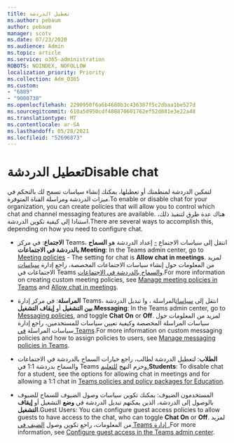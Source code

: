 ```yaml
---
title: تعطيل الدردشة
ms.author: pebaum
author: pebaum
manager: scotv
ms.date: 07/23/2020
ms.audience: Admin
ms.topic: article
ms.service: o365-administration
ROBOTS: NOINDEX, NOFOLLOW
localization_priority: Priority
ms.collection: Adm_O365
ms.custom:
- "6889"
- "9000738"
ms.openlocfilehash: 2290950f6a6b4680b3c436307f5c2dbaa1be527d
ms.sourcegitcommit: 610a5d950cdf488870601762ef52d881e3e22a48
ms.translationtype: MT
ms.contentlocale: ar-SA
ms.lasthandoff: 05/28/2021
ms.locfileid: "52696873"
---
```

# <a name="disable-chat"></a><span data-ttu-id="81103-102">تعطيل الدردشة</span><span class="sxs-lookup"><span data-stu-id="81103-102">Disable chat</span></span>

<span data-ttu-id="81103-103">لتمكين الدردشة لمنظمتك أو تعطيلها، يمكنك إنشاء سياسات تسمح لك بالتحكم في ميزات الدردشة ومراسلة القناة المتوفرة.</span><span class="sxs-lookup"><span data-stu-id="81103-103">To enable or disable chat for your organization, you can create policies that will allow you to control which chat and channel messaging features are available.</span></span> <span data-ttu-id="81103-104">هناك عدة طرق لتنفيذ ذلك، استنادا إلى كيفية تكوين الدردشة.</span><span class="sxs-lookup"><span data-stu-id="81103-104">There are several ways to accomplish this, depending on how you need to configure chat.</span></span>

- <span data-ttu-id="81103-105">**الاجتماع**: في مركز Teams، انتقل إلى سياسات الاجتماع [-](https://admin.teams.microsoft.com/) إعداد الدردشة هو **السماح بالدردشة في الاجتماعات**.</span><span class="sxs-lookup"><span data-stu-id="81103-105">**Meeting**: In the Teams admin center, go to [Meeting policies](https://admin.teams.microsoft.com/) - The setting for chat is **Allow chat in meetings**.</span></span> <span data-ttu-id="81103-106">لمزيد من المعلومات حول إنشاء سياسات الاجتماعات المخصصة، راجع إدارة [سياسات](/microsoftteams/meeting-policies-in-teams) الاجتماعات في Teams [والسماح بالدردشة في الاجتماعات](/microsoftteams/meeting-policies-in-teams#allow-chat-in-meetings).</span><span class="sxs-lookup"><span data-stu-id="81103-106">For more information on creating custom meeting policies, see [Manage meeting policies in Teams](/microsoftteams/meeting-policies-in-teams) and [Allow chat in meetings](/microsoftteams/meeting-policies-in-teams#allow-chat-in-meetings).</span></span>

- <span data-ttu-id="81103-107">**المراسلة**: في مركز إدارة Teams، انتقل إلى [سياسات](https://admin.teams.microsoft.com/)المراسلة ، وا تبديل الدردشة **بين التشغيل** أو **إيقاف التشغيل**.</span><span class="sxs-lookup"><span data-stu-id="81103-107">**Messaging**: In the Teams admin center, go to [Messaging policies](https://admin.teams.microsoft.com/), and toggle **Chat On** or **Off**.</span></span> <span data-ttu-id="81103-108">لمزيد من المعلومات حول سياسات المراسلة المخصصة وكيفية تعيين سياسات للمستخدمين، راجع إدارة سياسات المراسلة [في Teams](/microsoftteams/messaging-policies-in-teams).</span><span class="sxs-lookup"><span data-stu-id="81103-108">For more information on custom messaging policies and how to assign policies to users, see [Manage messaging policies in Teams](/microsoftteams/messaging-policies-in-teams).</span></span>

- <span data-ttu-id="81103-109">**الطلاب**: لتعطيل الدردشة لطالب، راجع خيارات السماح بالدردشة في الاجتماعات والسماح بدردشة 1:1 في Teams وحزم النهج [للتعليم.](/microsoftteams/policy-packages-edu)</span><span class="sxs-lookup"><span data-stu-id="81103-109">**Students**: To disable chat for a student, see the options for allowing chat in meetings and for allowing a 1:1 chat in [Teams policies and policy packages for Education](/microsoftteams/policy-packages-edu).</span></span>

- <span data-ttu-id="81103-110">المستخدمون الضيوف: يمكنك تكوين سياسات وصول الضيوف للسماح للضيوف بالوصول إلى الدردشة، الذين يمكنهم تبديل الدردشة في **وضع** التشغيل أو **إيقاف التشغيل**.</span><span class="sxs-lookup"><span data-stu-id="81103-110">Guest Users: You can configure guest access policies to allow guests to have access to the chat, who can toggle **Chat On** or **Off**.</span></span> <span data-ttu-id="81103-111">لمزيد من المعلومات، راجع تكوين وصول [الضيف في Teams إدارة .](/microsoftteams/set-up-guests#configure-guest-access-in-the-teams-admin-center)</span><span class="sxs-lookup"><span data-stu-id="81103-111">For more information, see [Configure guest access in the Teams admin center](/microsoftteams/set-up-guests#configure-guest-access-in-the-teams-admin-center).</span></span>




